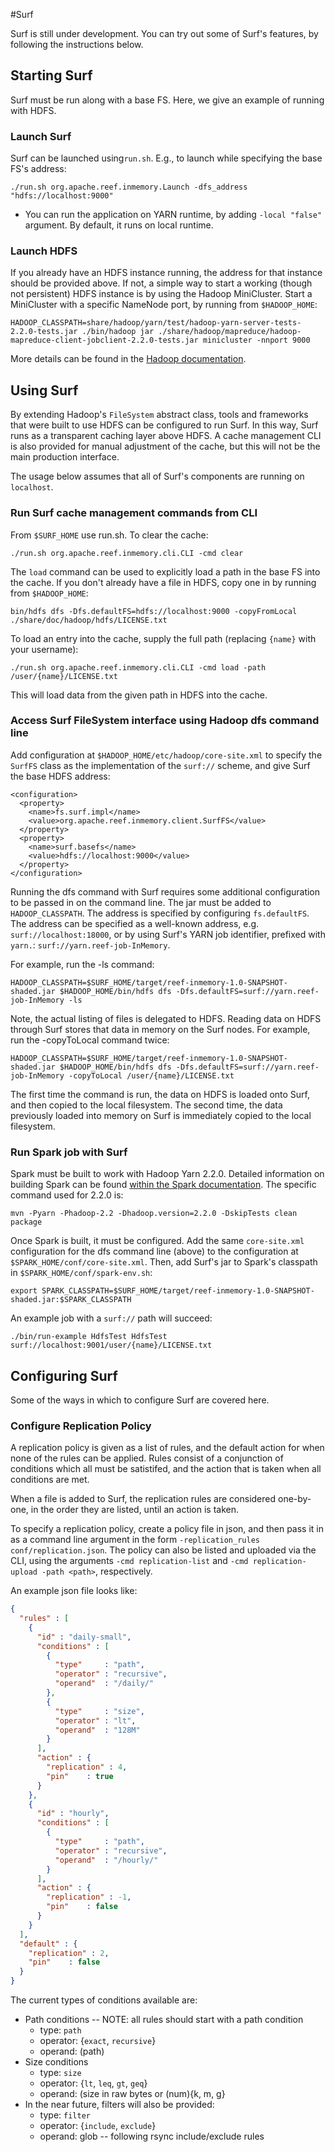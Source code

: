 #Surf

Surf is still under development. You can try out some of Surf's features, by following the instructions below.

## Starting Surf

Surf must be run along with a base FS. Here, we give an example of running with HDFS.

### Launch Surf

Surf can be launched using`run.sh`. E.g., to launch while specifying the base FS's address:

```
./run.sh org.apache.reef.inmemory.Launch -dfs_address "hdfs://localhost:9000"
```
* You can run the application on YARN runtime, by adding `-local "false"` argument. By default, it runs on local runtime.

### Launch HDFS

If you already have an HDFS instance running, the address for that instance should be provided above. If not, a simple way to start a working (though not persistent) HDFS instance is by using the Hadoop MiniCluster. Start a MiniCluster with a specific NameNode port, by running from `$HADOOP_HOME`: 

```
HADOOP_CLASSPATH=share/hadoop/yarn/test/hadoop-yarn-server-tests-2.2.0-tests.jar ./bin/hadoop jar ./share/hadoop/mapreduce/hadoop-mapreduce-client-jobclient-2.2.0-tests.jar minicluster -nnport 9000
```

More details can be found in the [Hadoop documentation](http://hadoop.apache.org/docs/r2.2.0/hadoop-project-dist/hadoop-common/CLIMiniCluster.html).

## Using Surf

By extending Hadoop's `FileSystem` abstract class, tools and frameworks that were built to use HDFS can be configured to run Surf. In this way, Surf runs as a transparent caching layer above HDFS. A cache management CLI is also provided for manual adjustment of the cache, but this will not be the main production interface.

The usage below assumes that all of Surf's components are running on `localhost`.

### Run Surf cache management commands from CLI

From `$SURF_HOME` use run.sh. To clear the cache:

```
./run.sh org.apache.reef.inmemory.cli.CLI -cmd clear
```

The `load` command can be used to explicitly load a path in the base FS into the cache. If you don't already have a file in HDFS, copy one in by running from `$HADOOP_HOME`:

```
bin/hdfs dfs -Dfs.defaultFS=hdfs://localhost:9000 -copyFromLocal ./share/doc/hadoop/hdfs/LICENSE.txt
```

To load an entry into the cache, supply the full path (replacing `{name}` with your username):

```
./run.sh org.apache.reef.inmemory.cli.CLI -cmd load -path /user/{name}/LICENSE.txt
```

This will load data from the given path in HDFS into the cache.

### Access Surf FileSystem interface using Hadoop dfs command line

Add configuration at `$HADOOP_HOME/etc/hadoop/core-site.xml` to specify the `SurfFS` class as the implementation of the `surf://` scheme, and give Surf the base HDFS address:

```
<configuration>
  <property>
    <name>fs.surf.impl</name>
    <value>org.apache.reef.inmemory.client.SurfFS</value>
  </property>
  <property>
    <name>surf.basefs</name>
    <value>hdfs://localhost:9000</value>
  </property>
</configuration>
```

Running the dfs command with Surf requires some additional configuration to be passed in on the command line. The jar must be added to `HADOOP_CLASSPATH`. The address is specified by configuring `fs.defaultFS`. The address can be specified as a well-known address, e.g. `surf://localhost:18000`, or by using Surf's YARN job identifier, prefixed with `yarn.`: `surf://yarn.reef-job-InMemory`.

For example, run the -ls command:

```
HADOOP_CLASSPATH=$SURF_HOME/target/reef-inmemory-1.0-SNAPSHOT-shaded.jar $HADOOP_HOME/bin/hdfs dfs -Dfs.defaultFS=surf://yarn.reef-job-InMemory -ls
```

Note, the actual listing of files is delegated to HDFS. Reading data on HDFS through Surf stores that data in memory on the Surf nodes. For example, run the -copyToLocal command twice:

```
HADOOP_CLASSPATH=$SURF_HOME/target/reef-inmemory-1.0-SNAPSHOT-shaded.jar $HADOOP_HOME/bin/hdfs dfs -Dfs.defaultFS=surf://yarn.reef-job-InMemory -copyToLocal /user/{name}/LICENSE.txt
```

The first time the command is run, the data on HDFS is loaded onto Surf, and then copied to the local filesystem. The second time, the data previously loaded into memory on Surf is immediately copied to the local filesystem.


### Run Spark job with Surf

Spark must be built to work with Hadoop Yarn 2.2.0. Detailed information on building Spark can be found [within the Spark documentation](http://spark.apache.org/docs/latest/building-with-maven.html). The specific command used for 2.2.0 is:

```
mvn -Pyarn -Phadoop-2.2 -Dhadoop.version=2.2.0 -DskipTests clean package
```

Once Spark is built, it must be configured. Add the same `core-site.xml` configuration for the dfs command line (above) to the configuration at `$SPARK_HOME/conf/core-site.xml`. Then, add Surf's jar to Spark's classpath in `$SPARK_HOME/conf/spark-env.sh`:

```
export SPARK_CLASSPATH=$SURF_HOME/target/reef-inmemory-1.0-SNAPSHOT-shaded.jar:$SPARK_CLASSPATH
```

An example job with a `surf://` path will succeed: 

```
./bin/run-example HdfsTest HdfsTest surf://localhost:9001/user/{name}/LICENSE.txt
```

## Configuring Surf

Some of the ways in which to configure Surf are covered here.

### Configure Replication Policy

A replication policy is given as a list of rules, and the default action for when none of the rules can be applied. Rules consist of a conjunction of conditions which all must be satistifed, and the action that is taken when all conditions are met.

When a file is added to Surf, the replication rules are considered one-by-one, in the order they are listed, until an action is taken.

To specify a replication policy, create a policy file in json, and then pass it in as a command line argument in the form `-replication_rules conf/replication.json`. The policy can also be listed and uploaded via the CLI, using the arguments `-cmd replication-list` and `-cmd replication-upload -path <path>`, respectively.

An example json file looks like:

```json
{
  "rules" : [
    {
      "id" : "daily-small",
      "conditions" : [
        {
          "type"     : "path",
          "operator" : "recursive",
          "operand"  : "/daily/"
        },
        {
          "type"     : "size",
          "operator" : "lt",
          "operand"  : "128M"
        }
      ],
      "action" : {
        "replication" : 4,
        "pin"    : true
      }
    },
    {
      "id" : "hourly",
      "conditions" : [
        {
          "type"     : "path",
          "operator" : "recursive",
          "operand"  : "/hourly/"
        }
      ],
      "action" : {
        "replication" : -1,
        "pin"    : false
      }
    }
  ],
  "default" : {
    "replication" : 2,
    "pin"    : false
  }
}
```

The current types of conditions available are:

- Path conditions -- NOTE: all rules should start with a path condition
  - type: `path`
  - operator: {`exact`, `recursive`}
  - operand: (path)
- Size conditions
  - type: `size`
  - operator: {`lt`, `leq`, `gt`, `geq`}
  - operand: (size in raw bytes or (num){k, m, g}
- In the near future, filters will also be provided:
  - type: `filter`
  - operator: {`include`, `exclude`}
  - operand: glob -- following rsync include/exclude rules
